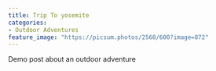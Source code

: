 ```yaml
---
title: Trip To yosemite
categories:
- Outdoor Adventures
feature_image: "https://picsum.photos/2560/600?image=872"
---
```


Demo post about an outdoor adventure